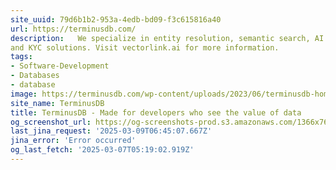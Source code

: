 ```yaml
---
site_uuid: 79d6b1b2-953a-4edb-bd09-f3c615816a40
url: https://terminusdb.com/
description:   We specialize in entity resolution, semantic search, AI classification, RAG,
and KYC solutions. Visit vectorlink.ai for more information.
tags:
- Software-Development
- Databases
- database
image: https://terminusdb.com/wp-content/uploads/2023/06/terminusdb-home-page-og.png
site_name: TerminusDB
title: TerminusDB - Made for developers who see the value of data
og_screenshot_url: https://og-screenshots-prod.s3.amazonaws.com/1366x768/80/false/c6f5b437e1e630328dca51e853ea9ca1377ab45efad17037dcd9ed87f72859d6.jpeg
last_jina_request: '2025-03-09T06:45:07.667Z'
jina_error: 'Error occurred'
og_last_fetch: '2025-03-07T05:19:02.919Z'
---
```


